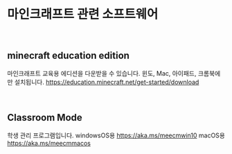 # 마인크래프트 관련 소프트웨어

<br/>

## minecraft education edition

마인크래프트 교육용 에디션을 다운받을 수 있습니다. 윈도, Mac, 아이패드, 크롬북에만 설치됩니다.
https://education.minecraft.net/get-started/download

<br/>

## Classroom Mode

학생 관리 프로그램입니다.
windowsOS용 https://aka.ms/meecmwin10
macOS용 https://aka.ms/meecmmacos

